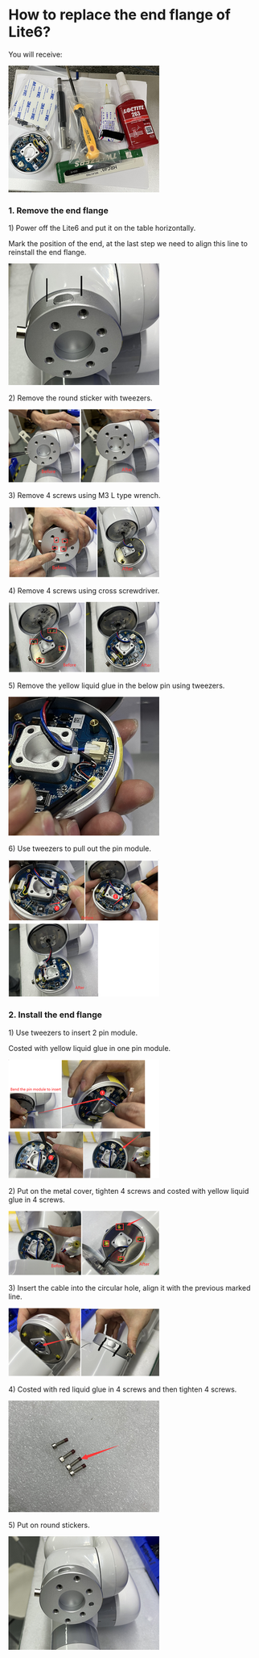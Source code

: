 # How to replace the end flange of Lite6?

You will receive:

![](../assets/imgage1111.png)

### 1. Remove the end flange

1\) Power off the Lite6 and put it on the table horizontally.

Mark the position of the end, at the last step we need to align this line to reinstall the end flange.

![](../assets/img_1.png)

2\)  Remove the round sticker with tweezers.

![](../assets/img_2.png)

3\) Remove 4 screws using M3 L type wrench.

![](../assets/img_3.png)

4\) Remove 4 screws using cross screwdriver.

![](../assets/img_4.png) 

5\) Remove the yellow liquid glue in the below pin using tweezers.

![](../assets/img_6.png)

6\) Use tweezers to pull out the pin module.

![](../assets/img_7.png)

### 2. Install the end flange

1\) Use tweezers to insert 2 pin module.

Costed with yellow liquid glue in one pin module.

![](../assets/img_8.png)

2\) Put on the metal cover, tighten 4 screws and costed with yellow liquid glue in 4 screws.

![](../assets/img_9.png)

3\) Insert the cable into the circular hole, align it with the previous marked line.

![](../assets/img_10.png)

4\) Costed with red liquid glue in 4 screws and then tighten 4 screws.

![](../assets/img_11.png)

5\) Put on round stickers.

![](../assets/img_12.png)


